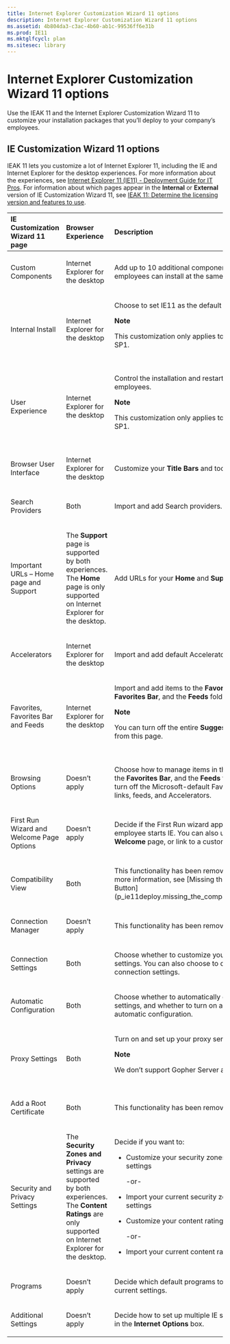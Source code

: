 ```yaml
---
title: Internet Explorer Customization Wizard 11 options
description: Internet Explorer Customization Wizard 11 options
ms.assetid: 4b804da3-c3ac-4b60-ab1c-99536ff6e31b
ms.prod: IE11
ms.mktglfcycl: plan
ms.sitesec: library
---
```


# Internet Explorer Customization Wizard 11 options


Use the IEAK 11 and the Internet Explorer Customization Wizard 11 to customize your installation packages that you’ll deploy to your company’s employees.

## <span id="IE_Customization_Wizard_11_options_"></span><span id="ie_customization_wizard_11_options_"></span><span id="IE_CUSTOMIZATION_WIZARD_11_OPTIONS_"></span>IE Customization Wizard 11 options


IEAK 11 lets you customize a lot of Internet Explorer 11, including the IE and Internet Explorer for the desktop experiences. For more information about the experiences, see [Internet Explorer 11 (IE11) - Deployment Guide for IT Pros](p_ie11deploy.internet_explorer_11__ie11____deployment_guide_for_it_pros). For information about which pages appear in the **Internal** or **External** version of IE Customization Wizard 11, see [IEAK 11: Determine the licensing version and features to use](ieak-11-determine-the-licensing-version-and-features-to-use.md).

<table>
<colgroup>
<col width="33%" />
<col width="33%" />
<col width="33%" />
</colgroup>
<thead>
<tr class="header">
<th align="left">IE Customization Wizard 11 page</th>
<th align="left">Browser Experience</th>
<th align="left">Description</th>
</tr>
</thead>
<tbody>
<tr class="odd">
<td align="left"><p>Custom Components</p></td>
<td align="left"><p>Internet Explorer for the desktop</p></td>
<td align="left"><p>Add up to 10 additional components that your employees can install at the same time they install IE.</p></td>
</tr>
<tr class="even">
<td align="left"><p>Internal Install</p></td>
<td align="left"><p>Internet Explorer for the desktop</p></td>
<td align="left"><p>Choose to set IE11 as the default browser.</p>
<div class="alert">
<strong>Note</strong>  
<p>This customization only applies to IE11 on Windows 7 SP1.</p>
</div>
<div>
 
</div></td>
</tr>
<tr class="odd">
<td align="left"><p>User Experience</p></td>
<td align="left"><p>Internet Explorer for the desktop</p></td>
<td align="left"><p>Control the installation and restart experience for your employees.</p>
<div class="alert">
<strong>Note</strong>  
<p>This customization only applies to IE11 on Windows 7 SP1.</p>
</div>
<div>
 
</div></td>
</tr>
<tr class="even">
<td align="left"><p>Browser User Interface</p></td>
<td align="left"><p>Internet Explorer for the desktop</p></td>
<td align="left"><p>Customize your <strong>Title Bars</strong> and toolbar buttons.</p></td>
</tr>
<tr class="odd">
<td align="left"><p>Search Providers</p></td>
<td align="left"><p>Both</p></td>
<td align="left"><p>Import and add Search providers.</p></td>
</tr>
<tr class="even">
<td align="left"><p>Important URLs – Home page and Support</p></td>
<td align="left"><p>The <strong>Support</strong> page is supported by both experiences. The <strong>Home</strong> page is only supported on Internet Explorer for the desktop.</p></td>
<td align="left"><p>Add URLs for your <strong>Home</strong> and <strong>Support</strong> pages.</p></td>
</tr>
<tr class="odd">
<td align="left"><p>Accelerators</p></td>
<td align="left"><p>Internet Explorer for the desktop</p></td>
<td align="left"><p>Import and add default Accelerators.</p></td>
</tr>
<tr class="even">
<td align="left"><p>Favorites, Favorites Bar and Feeds</p></td>
<td align="left"><p>Internet Explorer for the desktop</p></td>
<td align="left"><p>Import and add items to the <strong>Favorites</strong> folder, the <strong>Favorites Bar</strong>, and the <strong>Feeds</strong> folder.</p>
<div class="alert">
<strong>Note</strong>  
<p>You can turn off the entire <strong>Suggested Sites</strong> feature from this page.</p>
</div>
<div>
 
</div></td>
</tr>
<tr class="odd">
<td align="left"><p>Browsing Options</p></td>
<td align="left"><p>Doesn’t apply</p></td>
<td align="left"><p>Choose how to manage items in the <strong>Favorites</strong> folder, the <strong>Favorites Bar</strong>, and the <strong>Feeds</strong> folder. You can also turn off the Microsoft-default Favorites, Web slices, links, feeds, and Accelerators.</p></td>
</tr>
<tr class="even">
<td align="left"><p>First Run Wizard and Welcome Page Options</p></td>
<td align="left"><p>Doesn’t apply</p></td>
<td align="left"><p>Decide if the First Run wizard appears the first time an employee starts IE. You can also use the IE11 <strong>Welcome</strong> page, or link to a custom <strong>Welcome</strong> page.</p></td>
</tr>
<tr class="odd">
<td align="left"><p>Compatibility View</p></td>
<td align="left"><p>Both</p></td>
<td align="left"><p>This functionality has been removed for IE11. For more information, see [Missing the Compatibility View Button](p_ie11deploy.missing_the_compatibility_view_button).</p></td>
</tr>
<tr class="even">
<td align="left"><p>Connection Manager</p></td>
<td align="left"><p>Doesn’t apply</p></td>
<td align="left"><p>This functionality has been removed for IE11.</p></td>
</tr>
<tr class="odd">
<td align="left"><p>Connection Settings</p></td>
<td align="left"><p>Both</p></td>
<td align="left"><p>Choose whether to customize your connection settings. You can also choose to delete old dial-up connection settings.</p></td>
</tr>
<tr class="even">
<td align="left"><p>Automatic Configuration</p></td>
<td align="left"><p>Both</p></td>
<td align="left"><p>Choose whether to automatically detect configuration settings, and whether to turn on and customize automatic configuration.</p></td>
</tr>
<tr class="odd">
<td align="left"><p>Proxy Settings</p></td>
<td align="left"><p>Both</p></td>
<td align="left"><p>Turn on and set up your proxy servers.</p>
<div class="alert">
<strong>Note</strong>  
<p>We don’t support Gopher Server anymore.</p>
</div>
<div>
 
</div></td>
</tr>
<tr class="even">
<td align="left"><p>Add a Root Certificate</p></td>
<td align="left"><p>Both</p></td>
<td align="left"><p>This functionality has been removed for IE11.</p></td>
</tr>
<tr class="odd">
<td align="left"><p>Security and Privacy Settings</p></td>
<td align="left"><p>The <strong>Security Zones and Privacy</strong> settings are supported by both experiences. The <strong>Content Ratings</strong> are only supported on Internet Explorer for the desktop.</p></td>
<td align="left"><p>Decide if you want to:</p>
<ul>
<li><p>Customize your security zones and privacy settings</p>
<p>-or-</p></li>
<li><p>Import your current security zones and privacy settings</p>
<p></p></li>
<li><p>Customize your content ratings settings</p>
<p>-or-</p></li>
<li><p>Import your current content ratings settings</p></li>
</ul></td>
</tr>
<tr class="even">
<td align="left"><p>Programs</p></td>
<td align="left"><p>Doesn’t apply</p></td>
<td align="left"><p>Decide which default programs to open, or import your current settings.</p></td>
</tr>
<tr class="odd">
<td align="left"><p>Additional Settings</p></td>
<td align="left"><p>Doesn’t apply</p></td>
<td align="left"><p>Decide how to set up multiple IE settings that appear in the <strong>Internet Options</strong> box.</p></td>
</tr>
</tbody>
</table>

 

 

 





